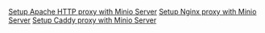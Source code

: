 
[Setup Apache HTTP proxy with Minio Server](https://docs.minio.io/docs/setup-apache-http-proxy-with-minio-server)
[Setup Nginx proxy with Minio Server](https://docs.minio.io/docs/setup-nginx-proxy-with-minio)
[Setup Caddy proxy with Minio Server](https://docs.minio.io/docs/setup-caddy-proxy-with-minio)

